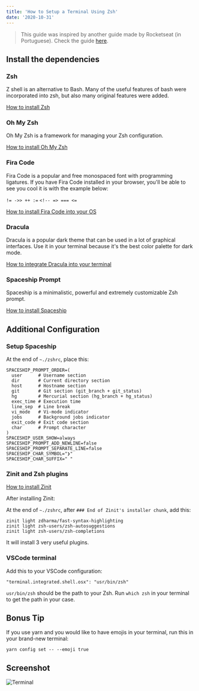 ```yaml
---
title: 'How to Setup a Terminal Using Zsh'
date: '2020-10-31'
---
```


> This guide was inspired by another guide made by Rocketseat (in Portuguese). Check the guide [here](https://blog.rocketseat.com.br/terminal-com-oh-my-zsh-spaceship-dracula-e-mais/).

## Install the dependencies

### Zsh

Z shell is an alternative to Bash.
Many of the useful features of bash were incorporated into zsh, but also many original features were added.

[How to install Zsh](https://github.com/ohmyzsh/ohmyzsh/wiki/Installing-ZSH)

### Oh My Zsh

Oh My Zsh is a framework for managing your Zsh configuration.

[How to install Oh My Zsh](https://github.com/ohmyzsh/ohmyzsh)

### Fira Code

Fira Code is a popular and free monospaced font with programming ligatures.
If you have Fira Code installed in your browser, you'll be able to see you cool it is with the example below:

`!= ->> ++ :=`
`<!-- => === <=`

[How to install Fira Code into your OS](https://github.com/tonsky/FiraCode/releases)

### Dracula

Dracula is a popular dark theme that can be used in a lot of graphical interfaces.
Use it in your terminal because it's the best color palette for dark mode.

[How to integrate Dracula into your terminal](https://draculatheme.com)

### Spaceship Prompt

Spaceship is a minimalistic, powerful and extremely customizable Zsh prompt.

[How to install Spaceship](https://github.com/denysdovhan/spaceship-prompt)

## Additional Configuration

### Setup Spaceship

At the end of `~./zshrc`, place this:

```
SPACESHIP_PROMPT_ORDER=(
  user      # Username section
  dir       # Current directory section
  host      # Hostname section
  git       # Git section (git_branch + git_status)
  hg        # Mercurial section (hg_branch + hg_status)
  exec_time # Execution time
  line_sep  # Line break
  vi_mode   # Vi-mode indicator
  jobs      # Background jobs indicator
  exit_code # Exit code section
  char      # Prompt character
)
SPACESHIP_USER_SHOW=always
SPACESHIP_PROMPT_ADD_NEWLINE=false
SPACESHIP_PROMPT_SEPARATE_LINE=false
SPACESHIP_CHAR_SYMBOL="❯"
SPACESHIP_CHAR_SUFFIX=" "
```

### Zinit and Zsh plugins

[How to install Zinit](https://github.com/zdharma/zinit)

After installing Zinit:

At the end of `~./zshrc`, after `### End of Zinit's installer chunk`, add this:

```
zinit light zdharma/fast-syntax-highlighting
zinit light zsh-users/zsh-autosuggestions
zinit light zsh-users/zsh-completions
```

It will install 3 very useful plugins.

### VSCode terminal

Add this to your VSCode configuration:

`"terminal.integrated.shell.osx": "usr/bin/zsh"`

`usr/bin/zsh` should be the path to your Zsh. Run `which zsh` in your terminal to get the path in your case.

## Bonus Tip

If you use yarn and you would like to have emojis in your terminal, run this in your brand-new terminal:

`yarn config set -- --emoji true`

## Screenshot

![Terminal](/blog/how-to-setup-a-terminal-using-zsh/terminal.png)
